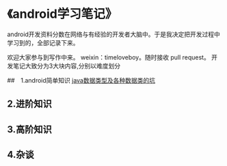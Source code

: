 # 《android学习笔记》

android开发资料分数在网络与有经验的开发者大脑中。于是我决定把开发过程中学习到的，全部记录下来。

欢迎大家参与到写作中来。 weixin：timeloveboy。随时接收 pull request。
开发笔记大致分为3大块内容,分别以难度划分

##　1.android简单知识
[java数据类型及各种数据类的坑](https://github.com/moeappdevelop/android_notes/blob/master/java%E5%9F%BA%E6%9C%AC%E6%95%B0%E6%8D%AE%E7%B1%BB%E5%9E%8B.md)

## 2.进阶知识

## 3.高阶知识

## 4.杂谈
